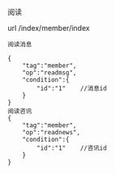 阅读  

url /index/member/index

~~~
阅读消息

{
    "tag":"member",
    "op":"readmsg",
    "condition":{
        "id":"1"    //消息id
    }
}
阅读咨讯
{
    "tag":"member",
    "op":"readnews",
    "condition":{
        "id":"1"    //咨讯id
    }
}
~~~